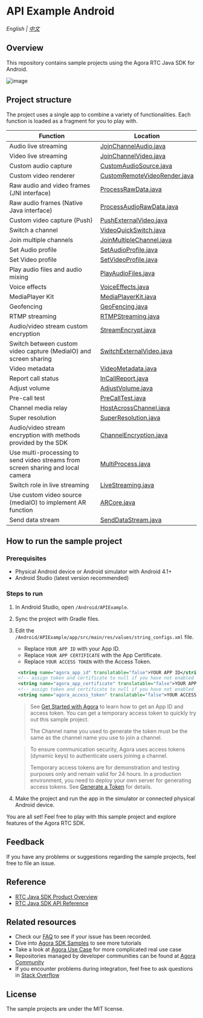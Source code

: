 # API Example Android

_English | [中文](README.zh.md)_

## Overview

This repository contains sample projects using the Agora RTC Java SDK for Android.

![image](https://user-images.githubusercontent.com/10089260/116193554-1ff95680-a762-11eb-9f51-479aef5f458e.png)

## Project structure

The project uses a single app to combine a variety of functionalities. Each function is loaded as a fragment for you to play with.

| Function                                                                        | Location                                                                                                                                 |
| ------------------------------------------------------------------------------- | ---------------------------------------------------------------------------------------------------------------------------------------- |
| Audio live streaming                                                            | [JoinChannelAudio.java](./app/src/main/java/io/agora/api/example/examples/basic/JoinChannelAudio.java)                  |
| Video live streaming                                                            | [JoinChannelVideo.java](./app/src/main/java/io/agora/api/example/examples/basic/JoinChannelVideo.java)                  |
| Custom audio capture                                                             | [CustomAudioSource.java](./app/src/main/java/io/agora/api/example/examples/advanced/customaudio/CustomAudioSource.java) |
| Custom video renderer                                                           | [CustomRemoteVideoRender.java](./app/src/main/java/io/agora/api/example/examples/advanced/CustomRemoteVideoRender.java) |
| Raw audio and video frames (JNI interface)                                                | [ProcessRawData.java](./app/src/main/java/io/agora/api/example/examples/advanced/ProcessRawData.java)                   |
| Raw audio frames (Native Java interface)                                                         | [ProcessAudioRawData.java](./app/src/main/java/io/agora/api/example/examples/advanced/ProcessAudioRawData.java)         |
| Custom video capture (Push)                                                     | [PushExternalVideo.java](./app/src/main/java/io/agora/api/example/examples/advanced/PushExternalVideo.java)             |
| Switch a channel                                                                | [VideoQuickSwitch.java](./app/src/main/java/io/agora/api/example/examples/advanced/VideoQuickSwitch.java)               |
| Join multiple channels                                                          | [JoinMultipleChannel.java](./app/src/main/java/io/agora/api/example/examples/advanced/JoinMultipleChannel.java)         |
| Set Audio profile                                                               | [SetAudioProfile.java](./app/src/main/java/io/agora/api/example/examples/advanced/SetAudioProfile.java)                 |
| Set Video profile                                                               | [SetVideoProfile.java](./app/src/main/java/io/agora/api/example/examples/advanced/SetVideoProfile.java)                 |
| Play audio files and audio mixing                                                                | [PlayAudioFiles.java](./app/src/main/java/io/agora/api/example/examples/advanced/PlayAudioFiles.java)                   |
| Voice effects                                                                   | [VoiceEffects.java](./app/src/main/java/io/agora/api/example/examples/advanced/VoiceEffects.java)                       |
| MediaPlayer Kit                                                                 | [MediaPlayerKit.java](./app/src/main/java/io/agora/api/example/examples/advanced/MediaPlayerKit.java)                   |
| Geofencing                                                                      | [GeoFencing.java](./app/src/main/java/io/agora/api/example/examples/advanced/GeoFencing.java)                           |
| RTMP streaming                                                                  | [RTMPStreaming.java](./app/src/main/java/io/agora/api/example/examples/advanced/RTMPStreaming.java)                     |
| Audio/video stream custom encryption                                            | [StreamEncrypt.java](./app/src/main/java/io/agora/api/example/examples/advanced/StreamEncrypt.java)                     |
| Switch between custom video capture (MediaIO) and screen sharing                | [SwitchExternalVideo.java](./app/src/main/java/io/agora/api/example/examples/advanced/SwitchExternalVideo.java)         |
| Video metadata                                                                  | [VideoMetadata.java](./app/src/main/java/io/agora/api/example/examples/advanced/VideoMetadata.java)                     |
| Report call status                                                   | [InCallReport.java](./app/src/main/java/io/agora/api/example/examples/advanced/InCallReport.java)                       |
| Adjust volume                                                                   | [AdjustVolume.java](./app/src/main/java/io/agora/api/example/examples/advanced/AdjustVolume.java)                       |
| Pre-call test                                                                   | [PreCallTest.java](./app/src/main/java/io/agora/api/example/examples/advanced/PreCallTest.java)                         |
| Channel media relay                                                             | [HostAcrossChannel.java](./app/src/main/java/io/agora/api/example/examples/advanced/HostAcrossChannel.java)             |
| Super resolution                                                                | [SuperResolution.java](./app/src/main/java/io/agora/api/example/examples/advanced/SuperResolution.java)                 |
| Audio/video stream encryption with methods provided by the SDK                  | [ChannelEncryption.java](./app/src/main/java/io/agora/api/example/examples/advanced/ChannelEncryption.java)             |
| Use multi-processing to send video streams from screen sharing and local camera | [MultiProcess.java](./app/src/main/java/io/agora/api/example/examples/advanced/MultiProcess.java)                       |
| Switch role in live streaming                                                   | [LiveStreaming.java](./app/src/main/java/io/agora/api/example/examples/advanced/LiveStreaming.java)                     |
| Use custom video source (mediaIO) to implement AR function                      | [ARCore.java](./app/src/main/java/io/agora/api/example/examples/advanced/ARCore.java)                                   |
| Send data stream                                                                | [SendDataStream.java](./app/src/main/java/io/agora/api/example/examples/advanced/SendDataStream.java)                   |

## How to run the sample project

### Prerequisites

- Physical Android device or Android simulator with Android 4.1+
- Android Studio (latest version recommended)

### Steps to run

1. In Android Studio, open `/Android/APIExample`.
2. Sync the project with Gradle files.
3. Edit the `/Android/APIExample/app/src/main/res/values/string_configs.xml` file.

   - Replace `YOUR APP ID` with your App ID.
   - Replace `YOUR APP CERTIFICATE` with the App Certificate.
   - Replace `YOUR ACCESS TOKEN` with the Access Token.

   ```xml
    <string name="agora_app_id" translatable="false">YOUR APP ID</string>
    <!-- assign token and certificate to null if you have not enabled app certificate -->
    <string name="agora_app_certificate" translatable="false">YOUR APP CERTIFICATE</string>
    <!-- assign token and certificate to null if you have not enabled app certificate or you have set the certificate above. -->
    <string name="agora_access_token" translatable="false">YOUR ACCESS TOKEN</string>
   ```

   > See [Get Started with Agora](https://docs.agora.io/en/Agora%20Platform/get_appid_token) to learn how to get an App ID and access token. You can get a temporary access token to quickly try out this sample project.
   >
   > The Channel name you used to generate the token must be the same as the channel name you use to join a channel.

   > To ensure communication security, Agora uses access tokens (dynamic keys) to authenticate users joining a channel.
   >
   > Temporary access tokens are for demonstration and testing purposes only and remain valid for 24 hours. In a production environment, you need to deploy your own server for generating access tokens. See [Generate a Token](https://docs.agora.io/en/Interactive%20Broadcast/token_server) for details.

4. Make the project and run the app in the simulator or connected physical Android device.

You are all set! Feel free to play with this sample project and explore features of the Agora RTC SDK.

## Feedback

If you have any problems or suggestions regarding the sample projects, feel free to file an issue.

## Reference

- [RTC Java SDK Product Overview](https://docs.agora.io/en/Interactive%20Broadcast/product_live?platform=Android)
- [RTC Java SDK API Reference](https://docs.agora.io/en/Interactive%20Broadcast/API%20Reference/java/index.html)

## Related resources

- Check our [FAQ](https://docs.agora.io/en/faq) to see if your issue has been recorded.
- Dive into [Agora SDK Samples](https://github.com/AgoraIO) to see more tutorials
- Take a look at [Agora Use Case](https://github.com/AgoraIO-usecase) for more complicated real use case
- Repositories managed by developer communities can be found at [Agora Community](https://github.com/AgoraIO-Community)
- If you encounter problems during integration, feel free to ask questions in [Stack Overflow](https://stackoverflow.com/questions/tagged/agora.io)

## License

The sample projects are under the MIT license.
